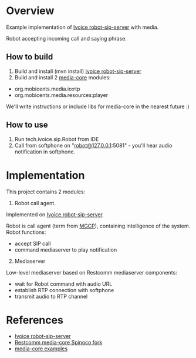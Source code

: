 # Overview

Example implementation of [Ivoice robot-sip-server](https://github.com/ivoice-tech/robot-sip-server) with media.

Robot accepting incoming call and saying phrase.

## How to build

1. Build and install (mvn install) [Ivoice robot-sip-server](https://github.com/ivoice-tech/robot-sip-server)
2. Build and install 2 [media-core](https://github.com/Spinoco/mediaserver) modules:

- org.mobicents.media.io:rtp
- org.mobicents.media.resources:player

We'll write instructions or include libs for media-core in the nearest future :)

## How to use

1. Run tech.ivoice.sip.Robot from IDE
2. Call from softphone on "robot@127.0.0.1:5081" - you'll hear audio notification in softphone.

# Implementation

This project contains 2 modules:

1. Robot call agent.

Implemented on [Ivoice robot-sip-server](https://github.com/ivoice-tech/robot-sip-server).

Robot is call agent (term from [MGCP](https://en.wikipedia.org/wiki/Media_Gateway_Control_Protocol)), containing
intelligence of the system. Robot functions:

- accept SIP call
- command mediaserver to play notification

2. Mediaserver

Low-level mediaserver based on Restcomm mediaserver components:

- wait for Robot command with audio URL
- establish RTP connection with softphone
- transmit audio to RTP channel

# References

- [Ivoice robot-sip-server](https://github.com/ivoice-tech/robot-sip-server)
- [Restcomm media-core Spinoco fork](https://github.com/Spinoco/mediaserver)
- [media-core examples](https://github.com/achernetsov/media-core-examples)
